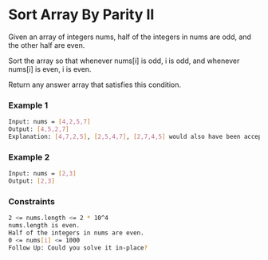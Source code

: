 # Sort Array By Parity II

Given an array of integers nums, half of the integers in nums are odd, and the other half are even.

Sort the array so that whenever nums[i] is odd, i is odd, and whenever nums[i] is even, i is even.

Return any answer array that satisfies this condition.

### Example 1
```sh
Input: nums = [4,2,5,7]
Output: [4,5,2,7]
Explanation: [4,7,2,5], [2,5,4,7], [2,7,4,5] would also have been accepted.
```

### Example 2
```sh
Input: nums = [2,3]
Output: [2,3]

```

### Constraints
```sh
2 <= nums.length <= 2 * 10^4
nums.length is even.
Half of the integers in nums are even.
0 <= nums[i] <= 1000
Follow Up: Could you solve it in-place?
```
